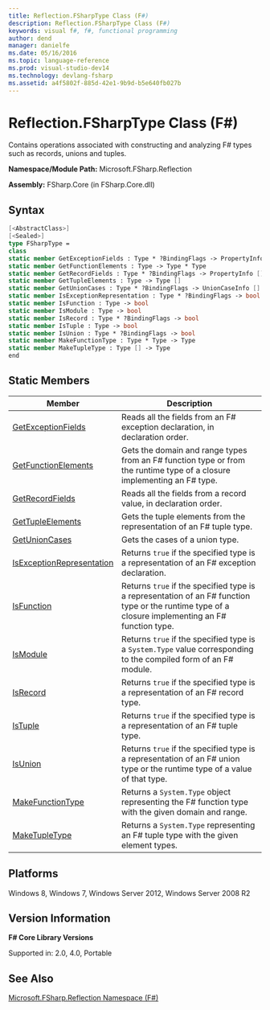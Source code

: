 ```yaml
---
title: Reflection.FSharpType Class (F#)
description: Reflection.FSharpType Class (F#)
keywords: visual f#, f#, functional programming
author: dend
manager: danielfe
ms.date: 05/16/2016
ms.topic: language-reference
ms.prod: visual-studio-dev14
ms.technology: devlang-fsharp
ms.assetid: a4f5802f-885d-42e1-9b9d-b5e640fb027b
---
```


# Reflection.FSharpType Class (F#)

Contains operations associated with constructing and analyzing F# types such as records, unions and tuples.

**Namespace/Module Path:** Microsoft.FSharp.Reflection

**Assembly:** FSharp.Core (in FSharp.Core.dll)


## Syntax

```fsharp
[<AbstractClass>]
[<Sealed>]
type FSharpType =
class
static member GetExceptionFields : Type * ?BindingFlags -> PropertyInfo []
static member GetFunctionElements : Type -> Type * Type
static member GetRecordFields : Type * ?BindingFlags -> PropertyInfo []
static member GetTupleElements : Type -> Type []
static member GetUnionCases : Type * ?BindingFlags -> UnionCaseInfo []
static member IsExceptionRepresentation : Type * ?BindingFlags -> bool
static member IsFunction : Type -> bool
static member IsModule : Type -> bool
static member IsRecord : Type * ?BindingFlags -> bool
static member IsTuple : Type -> bool
static member IsUnion : Type * ?BindingFlags -> bool
static member MakeFunctionType : Type * Type -> Type
static member MakeTupleType : Type [] -> Type
end
```

## Static Members


|Member|Description|
|------|-----------|
|[GetExceptionFields](https://msdn.microsoft.com/library/7fb355e6-b345-4c7d-bea0-9af302f60148)|Reads all the fields from an F# exception declaration, in declaration order.|
|[GetFunctionElements](https://msdn.microsoft.com/library/8d1f4508-a36c-4486-93b8-94ec6d2a0df7)|Gets the domain and range types from an F# function type or from the runtime type of a closure implementing an F# type.|
|[GetRecordFields](https://msdn.microsoft.com/library/266635db-ea29-481f-9cb7-b7f72b754497)|Reads all the fields from a record value, in declaration order.|
|[GetTupleElements](https://msdn.microsoft.com/library/a7199975-b4cc-45d4-9ec1-d7f450baa04b)|Gets the tuple elements from the representation of an F# tuple type.|
|[GetUnionCases](https://msdn.microsoft.com/library/a1d0f854-48ac-4e61-a80b-2db11d7d2c1a)|Gets the cases of a union type.|
|[IsExceptionRepresentation](https://msdn.microsoft.com/library/6ca9be2b-2f54-40b4-90a0-3c5dc623f116)|Returns `true` if the specified type is a representation of an F# exception declaration.|
|[IsFunction](https://msdn.microsoft.com/library/98a858ba-7be9-4e2f-924e-5c876272a6a7)|Returns `true` if the specified type is a representation of an F# function type or the runtime type of a closure implementing an F# function type.|
|[IsModule](https://msdn.microsoft.com/library/77f65dd3-3111-4f59-8ab6-c028bc1c47e7)|Returns `true` if the specified type is a `System.Type` value corresponding to the compiled form of an F# module.|
|[IsRecord](https://msdn.microsoft.com/library/bb3b2a3b-51b5-4a8b-82fe-d61282becead)|Returns `true` if the specified type is a representation of an F# record type.|
|[IsTuple](https://msdn.microsoft.com/library/dc627b14-e1a6-4ac8-b0d2-25e9984f87b7)|Returns `true` if the specified type is a representation of an F# tuple type.|
|[IsUnion](https://msdn.microsoft.com/library/529743e4-c456-429f-934f-ab8610166abb)|Returns `true` if the specified type is a representation of an F# union type or the runtime type of a value of that type.|
|[MakeFunctionType](https://msdn.microsoft.com/library/568814c9-1099-439d-abd1-de4a0b923476)|Returns a `System.Type` object representing the F# function type with the given domain and range.|
|[MakeTupleType](https://msdn.microsoft.com/library/d6ed5a4f-390f-425d-8a21-66271782c417)|Returns a `System.Type` representing an F# tuple type with the given element types.|

## Platforms
Windows 8, Windows 7, Windows Server 2012, Windows Server 2008 R2


## Version Information
**F# Core Library Versions**

Supported in: 2.0, 4.0, Portable

## See Also
[Microsoft.FSharp.Reflection Namespace &#40;F&#35;&#41;](Microsoft.FSharp.Reflection-Namespace-%5BFSharp%5D.md)
